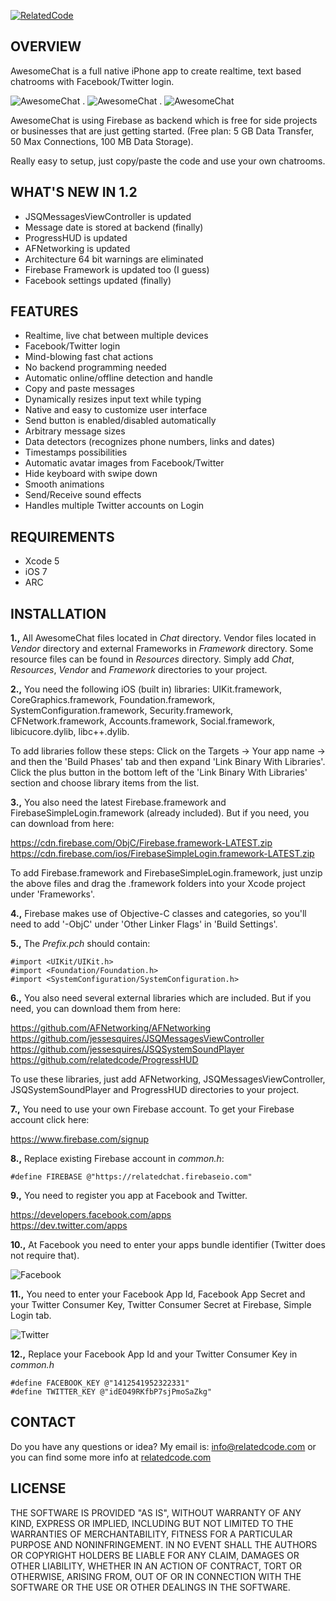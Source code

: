 [![RelatedCode](http://relatedcode.com/github/header3.png)](http://relatedcode.com)

## OVERVIEW

AwesomeChat is a full native iPhone app to create realtime, text based chatrooms with Facebook/Twitter login.

![AwesomeChat](http://relatedcode.com/github/awesomechat1.png)
.
![AwesomeChat](http://relatedcode.com/github/awesomechat2.png)
.
![AwesomeChat](http://relatedcode.com/github/awesomechat3.png)

AwesomeChat is using Firebase as backend which is free for side projects or businesses that are just getting started. (Free plan: 5 GB Data Transfer, 50 Max Connections, 100 MB Data Storage).

Really easy to setup, just copy/paste the code and use your own chatrooms.

## WHAT'S NEW IN 1.2

- JSQMessagesViewController is updated
- Message date is stored at backend (finally)
- ProgressHUD is updated
- AFNetworking is updated
- Architecture 64 bit warnings are eliminated
- Firebase Framework is updated too (I guess)
- Facebook settings updated (finally)

## FEATURES

- Realtime, live chat between multiple devices
- Facebook/Twitter login
- Mind-blowing fast chat actions
- No backend programming needed
- Automatic online/offline detection and handle
- Copy and paste messages
- Dynamically resizes input text while typing
- Native and easy to customize user interface
- Send button is enabled/disabled automatically
- Arbitrary message sizes
- Data detectors (recognizes phone numbers, links and dates)
- Timestamps possibilities
- Automatic avatar images from Facebook/Twitter
- Hide keyboard with swipe down
- Smooth animations
- Send/Receive sound effects
- Handles multiple Twitter accounts on Login

## REQUIREMENTS

- Xcode 5
- iOS 7
- ARC

## INSTALLATION

**1.,** All AwesomeChat files located in *Chat* directory. Vendor files located in *Vendor* directory and external Frameworks in *Framework* directory. Some resource files can be found in *Resources* directory. Simply add *Chat*, *Resources*, *Vendor* and *Framework* directories to your project.

**2.,** You need the following iOS (built in) libraries: UIKit.framework, CoreGraphics.framework, Foundation.framework, SystemConfiguration.framework, Security.framework, CFNetwork.framework, Accounts.framework, Social.framework, libicucore.dylib, libc++.dylib.

To add libraries follow these steps: Click on the Targets → Your app name → and then the 'Build Phases' tab and then expand 'Link Binary With Libraries'. Click the plus button in the bottom left of the 'Link Binary With Libraries' section and choose library items from the list.

**3.,** You also need the latest Firebase.framework and FirebaseSimpleLogin.framework (already included). But if you need, you can download from here:

https://cdn.firebase.com/ObjC/Firebase.framework-LATEST.zip<br>
https://cdn.firebase.com/ios/FirebaseSimpleLogin.framework-LATEST.zip<br>

To add Firebase.framework and FirebaseSimpleLogin.framework, just unzip the above files and drag the .framework folders into your Xcode project under 'Frameworks'.

**4.,** Firebase makes use of Objective-C classes and categories, so you'll need to add '-ObjC' under 'Other Linker Flags' in 'Build Settings'. 

**5.,** The *Prefix.pch* should contain:

```
#import <UIKit/UIKit.h>
#import <Foundation/Foundation.h>
#import <SystemConfiguration/SystemConfiguration.h>
```

**6.,** You also need several external libraries which are included. But if you need, you can download them from here:

https://github.com/AFNetworking/AFNetworking<br>
https://github.com/jessesquires/JSQMessagesViewController<br>
https://github.com/jessesquires/JSQSystemSoundPlayer<br>
https://github.com/relatedcode/ProgressHUD<br>

To use these libraries, just add AFNetworking, JSQMessagesViewController, JSQSystemSoundPlayer and ProgressHUD directories to your project.

**7.,** You need to use your own Firebase account. To get your Firebase account click here:

https://www.firebase.com/signup

**8.,** Replace existing Firebase account in *common.h*:

```
#define FIREBASE @"https://relatedchat.firebaseio.com"
```

**9.,** You need to register you app at Facebook and Twitter.

https://developers.facebook.com/apps<br>
https://dev.twitter.com/apps<br>

**10.,** At Facebook you need to enter your apps bundle identifier (Twitter does not require that).

![Facebook](http://relatedcode.com/codecanyon/facebook.png)

**11.,** You need to enter your Facebook App Id, Facebook App Secret and your Twitter Consumer Key, Twitter Consumer Secret at Firebase, Simple Login tab.

![Twitter](http://relatedcode.com/codecanyon/firebase_twitter.png)

**12.,** Replace your Facebook App Id and your Twitter Consumer Key in *common.h*

```
#define FACEBOOK_KEY @"1412541952322331"
#define TWITTER_KEY @"idEO49RKfbP7sjPmoSaZkg"
```

## CONTACT

Do you have any questions or idea? My email is: info@relatedcode.com or you can find some more info at [relatedcode.com](http://relatedcode.com)

## LICENSE

THE SOFTWARE IS PROVIDED "AS IS", WITHOUT WARRANTY OF ANY KIND, EXPRESS OR
IMPLIED, INCLUDING BUT NOT LIMITED TO THE WARRANTIES OF MERCHANTABILITY,
FITNESS FOR A PARTICULAR PURPOSE AND NONINFRINGEMENT. IN NO EVENT SHALL THE
AUTHORS OR COPYRIGHT HOLDERS BE LIABLE FOR ANY CLAIM, DAMAGES OR OTHER
LIABILITY, WHETHER IN AN ACTION OF CONTRACT, TORT OR OTHERWISE, ARISING FROM,
OUT OF OR IN CONNECTION WITH THE SOFTWARE OR THE USE OR OTHER DEALINGS IN
THE SOFTWARE.

